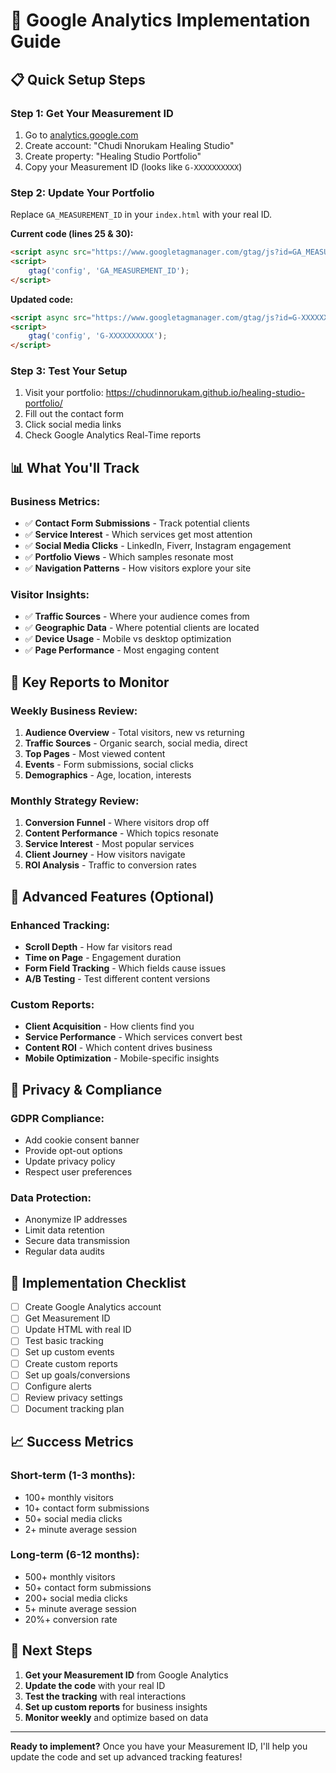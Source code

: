 # 🎯 Google Analytics Implementation Guide

## 📋 **Quick Setup Steps**

### **Step 1: Get Your Measurement ID**
1. Go to [analytics.google.com](https://analytics.google.com/)
2. Create account: "Chudi Nnorukam Healing Studio"
3. Create property: "Healing Studio Portfolio"
4. Copy your Measurement ID (looks like `G-XXXXXXXXXX`)

### **Step 2: Update Your Portfolio**
Replace `GA_MEASUREMENT_ID` in your `index.html` with your real ID.

**Current code (lines 25 & 30):**
```html
<script async src="https://www.googletagmanager.com/gtag/js?id=GA_MEASUREMENT_ID"></script>
<script>
    gtag('config', 'GA_MEASUREMENT_ID');
</script>
```

**Updated code:**
```html
<script async src="https://www.googletagmanager.com/gtag/js?id=G-XXXXXXXXXX"></script>
<script>
    gtag('config', 'G-XXXXXXXXXX');
</script>
```

### **Step 3: Test Your Setup**
1. Visit your portfolio: https://chudinnorukam.github.io/healing-studio-portfolio/
2. Fill out the contact form
3. Click social media links
4. Check Google Analytics Real-Time reports

## 📊 **What You'll Track**

### **Business Metrics:**
- ✅ **Contact Form Submissions** - Track potential clients
- ✅ **Service Interest** - Which services get most attention
- ✅ **Social Media Clicks** - LinkedIn, Fiverr, Instagram engagement
- ✅ **Portfolio Views** - Which samples resonate most
- ✅ **Navigation Patterns** - How visitors explore your site

### **Visitor Insights:**
- ✅ **Traffic Sources** - Where your audience comes from
- ✅ **Geographic Data** - Where potential clients are located
- ✅ **Device Usage** - Mobile vs desktop optimization
- ✅ **Page Performance** - Most engaging content

## 🎯 **Key Reports to Monitor**

### **Weekly Business Review:**
1. **Audience Overview** - Total visitors, new vs returning
2. **Traffic Sources** - Organic search, social media, direct
3. **Top Pages** - Most viewed content
4. **Events** - Form submissions, social clicks
5. **Demographics** - Age, location, interests

### **Monthly Strategy Review:**
1. **Conversion Funnel** - Where visitors drop off
2. **Content Performance** - Which topics resonate
3. **Service Interest** - Most popular services
4. **Client Journey** - How visitors navigate
5. **ROI Analysis** - Traffic to conversion rates

## 🚀 **Advanced Features (Optional)**

### **Enhanced Tracking:**
- **Scroll Depth** - How far visitors read
- **Time on Page** - Engagement duration
- **Form Field Tracking** - Which fields cause issues
- **A/B Testing** - Test different content versions

### **Custom Reports:**
- **Client Acquisition** - How clients find you
- **Service Performance** - Which services convert best
- **Content ROI** - Which content drives business
- **Mobile Optimization** - Mobile-specific insights

## 📱 **Privacy & Compliance**

### **GDPR Compliance:**
- Add cookie consent banner
- Provide opt-out options
- Update privacy policy
- Respect user preferences

### **Data Protection:**
- Anonymize IP addresses
- Limit data retention
- Secure data transmission
- Regular data audits

## 🔧 **Implementation Checklist**

- [ ] Create Google Analytics account
- [ ] Get Measurement ID
- [ ] Update HTML with real ID
- [ ] Test basic tracking
- [ ] Set up custom events
- [ ] Create custom reports
- [ ] Set up goals/conversions
- [ ] Configure alerts
- [ ] Review privacy settings
- [ ] Document tracking plan

## 📈 **Success Metrics**

### **Short-term (1-3 months):**
- 100+ monthly visitors
- 10+ contact form submissions
- 50+ social media clicks
- 2+ minute average session

### **Long-term (6-12 months):**
- 500+ monthly visitors
- 50+ contact form submissions
- 200+ social media clicks
- 5+ minute average session
- 20%+ conversion rate

## 🎯 **Next Steps**

1. **Get your Measurement ID** from Google Analytics
2. **Update the code** with your real ID
3. **Test the tracking** with real interactions
4. **Set up custom reports** for business insights
5. **Monitor weekly** and optimize based on data

---

**Ready to implement?** Once you have your Measurement ID, I'll help you update the code and set up advanced tracking features! 